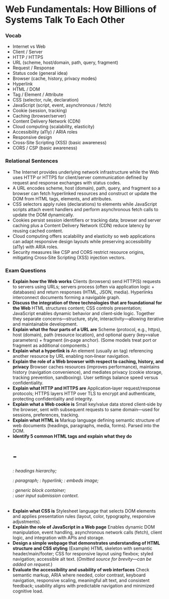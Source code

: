 # Web Fundamentals: How Billions of Systems Talk To Each Other

### Vocab
- Internet vs Web
- Client / Server
- HTTP / HTTPS
- URL (scheme, host/domain, path, query, fragment)
- Request / Response
- Status code (general idea)
- Browser (cache, history, privacy modes)
- Hyperlink
- HTML / DOM
- Tag / Element / Attribute
- CSS (selector, rule, declaration)
- JavaScript (script, event, asynchronous / fetch)
- Cookie (session, tracking)
- Caching (browser/server)
- Content Delivery Network (CDN)
- Cloud computing (scalability, elasticity)
- Accessibility (a11y) / ARIA roles
- Responsive design
- Cross‑Site Scripting (XSS) (basic awareness)
- CORS / CSP (basic awareness)

### Relational Sentences
- The Internet provides underlying network infrastructure while the Web uses HTTP or HTTPS for client/server communication defined by request and response exchanges with status codes.
- A URL encodes scheme, host (domain), path, query, and fragment so a browser can fetch hyperlinked resources and construct or update the DOM from HTML tags, elements, and attributes.
- CSS selectors apply rules (declarations) to elements while JavaScript scripts attach event handlers and perform asynchronous fetch calls to update the DOM dynamically.
- Cookies persist session identifiers or tracking data; browser and server caching plus a Content Delivery Network (CDN) reduce latency by reusing cached content.
- Cloud computing offers scalability and elasticity so web applications can adapt responsive design layouts while preserving accessibility (a11y) with ARIA roles.
- Security measures like CSP and CORS restrict resource origins, mitigating Cross‑Site Scripting (XSS) injection vectors.

### Exam Questions
- **Explain how the Web works**  Clients (browsers) send HTTP(S) requests to servers using URLs; servers process (often via application logic + databases) and return responses (HTML, JSON, media). Hyperlinks interconnect documents forming a navigable graph.
- **Discuss the integration of three technologies that are foundational for the Web**  HTML structures content; CSS controls presentation; JavaScript enables dynamic behavior and client‑side logic. Together they separate concerns—structure, style, interactivity—allowing iterative and maintainable development.
- **Explain what the four parts of a URL are**  Scheme (protocol, e.g., https), host (domain), path (resource location), and optional query (key=value parameters) + fragment (in‑page anchor). (Some models treat port or fragment as additional components.)
- **Explain what a hyperlink is**  An element (usually an <a> tag) referencing another resource by URL enabling non‑linear navigation.
- **Explain the role of a Web browser with respect to caching, history, and privacy**  Browser caches resources (improves performance), maintains history (navigation convenience), and mediates privacy (cookie storage, tracking prevention, sandboxing). User settings balance speed versus confidentiality.
- **Explain what HTTP and HTTPS are**  Application‑layer request/response protocols; HTTPS layers HTTP over TLS to encrypt and authenticate, protecting confidentiality and integrity.
- **Explain what a Web cookie is**  Small key/value data stored client‑side by the browser, sent with subsequent requests to same domain—used for sessions, preferences, tracking.
- **Explain what HTML is**  Markup language defining semantic structure of web documents (headings, paragraphs, media, forms). Parsed into the DOM.
- **Identify 5 common HTML tags and explain what they do**  <h1>-<h6>: headings hierarchy; <p>: paragraph; <a>: hyperlink; <img>: embeds image; <div>: generic block container; <form>: user input submission context.
- **Explain what CSS is**  Stylesheet language that selects DOM elements and applies presentation rules (layout, color, typography, responsive adjustments).
- **Explain the role of JavaScript in a Web page**  Enables dynamic DOM manipulation, event handling, asynchronous network calls (fetch), client logic, and integration with APIs and storage.
- **Design a simple webpage that demonstrates understanding of HTML structure and CSS styling**  (Example) HTML skeleton with semantic header/main/footer; CSS for responsive layout using flexbox; styled navigation; accessible alt text. (*Omitted source for brevity—can be added on request.*)
- **Evaluate the accessibility and usability of web interfaces**  Check semantic markup, ARIA where needed, color contrast, keyboard navigation, responsive scaling, meaningful alt text, and consistent feedback; usability aligns with predictable navigation and minimized cognitive load.
